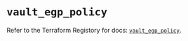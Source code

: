 # `vault_egp_policy`

Refer to the Terraform Registory for docs: [`vault_egp_policy`](https://registry.terraform.io/providers/hashicorp/vault/3.19.0/docs/resources/egp_policy).
